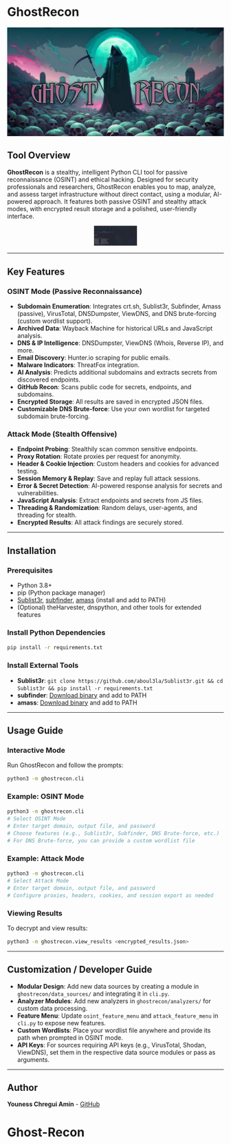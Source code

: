 # GhostRecon

<p align="center">
  <img src="https://github.com/youness-chregui-amin/Ghost-Recon/blob/main/images-readme/image-readme.jpg?raw=true" alt=" GhostRecon" width="700"/>
</p>













## Tool Overview

**GhostRecon** is a stealthy, intelligent Python CLI tool for passive reconnaissance (OSINT) and ethical hacking. Designed for security professionals and researchers, GhostRecon enables you to map, analyze, and assess target infrastructure without direct contact, using a modular, AI-powered approach. It features both passive OSINT and stealthy attack modes, with encrypted result storage and a polished, user-friendly interface.



<p align="center">
  <img src="https://github.com/youness-chregui-amin/Ghost-Recon/blob/main/images-readme/image-readme-0.png?raw=true" alt="GhostRecon CLI" width="100"/>
</p>





---

## Key Features

### OSINT Mode (Passive Reconnaissance)
- **Subdomain Enumeration**: Integrates crt.sh, Sublist3r, Subfinder, Amass (passive), VirusTotal, DNSDumpster, ViewDNS, and DNS brute-forcing (custom wordlist support).
- **Archived Data**: Wayback Machine for historical URLs and JavaScript analysis.
- **DNS & IP Intelligence**: DNSDumpster, ViewDNS (Whois, Reverse IP), and more.
- **Email Discovery**: Hunter.io scraping for public emails.
- **Malware Indicators**: ThreatFox integration.
- **AI Analysis**: Predicts additional subdomains and extracts secrets from discovered endpoints.
- **GitHub Recon**: Scans public code for secrets, endpoints, and subdomains.
- **Encrypted Storage**: All results are saved in encrypted JSON files.
- **Customizable DNS Brute-force**: Use your own wordlist for targeted subdomain brute-forcing.

### Attack Mode (Stealth Offensive)
- **Endpoint Probing**: Stealthily scan common sensitive endpoints.
- **Proxy Rotation**: Rotate proxies per request for anonymity.
- **Header & Cookie Injection**: Custom headers and cookies for advanced testing.
- **Session Memory & Replay**: Save and replay full attack sessions.
- **Error & Secret Detection**: AI-powered response analysis for secrets and vulnerabilities.
- **JavaScript Analysis**: Extract endpoints and secrets from JS files.
- **Threading & Randomization**: Random delays, user-agents, and threading for stealth.
- **Encrypted Results**: All attack findings are securely stored.

---

## Installation

### Prerequisites
- Python 3.8+
- pip (Python package manager)
- [Sublist3r](https://github.com/aboul3la/Sublist3r), [subfinder](https://github.com/projectdiscovery/subfinder), [amass](https://github.com/owasp-amass/amass) (install and add to PATH)
- (Optional) theHarvester, dnspython, and other tools for extended features

### Install Python Dependencies
```bash
pip install -r requirements.txt
```

### Install External Tools
- **Sublist3r**: `git clone https://github.com/aboul3la/Sublist3r.git && cd Sublist3r && pip install -r requirements.txt`
- **subfinder**: [Download binary](https://github.com/projectdiscovery/subfinder/releases) and add to PATH
- **amass**: [Download binary](https://github.com/owasp-amass/amass/releases) and add to PATH

---

## Usage Guide

### Interactive Mode
Run GhostRecon and follow the prompts:
```bash
python3 -m ghostrecon.cli
```

### Example: OSINT Mode
```bash
python3 -m ghostrecon.cli
# Select OSINT Mode
# Enter target domain, output file, and password
# Choose features (e.g., Sublist3r, Subfinder, DNS Brute-force, etc.)
# For DNS Brute-force, you can provide a custom wordlist file
```

### Example: Attack Mode
```bash
python3 -m ghostrecon.cli
# Select Attack Mode
# Enter target domain, output file, and password
# Configure proxies, headers, cookies, and session export as needed
```

### Viewing Results
To decrypt and view results:
```bash
python3 -m ghostrecon.view_results <encrypted_results.json>
```

---

## Customization / Developer Guide

- **Modular Design**: Add new data sources by creating a module in `ghostrecon/data_sources/` and integrating it in `cli.py`.
- **Analyzer Modules**: Add new analyzers in `ghostrecon/analyzers/` for custom data processing.
- **Feature Menu**: Update `osint_feature_menu` and `attack_feature_menu` in `cli.py` to expose new features.
- **Custom Wordlists**: Place your wordlist file anywhere and provide its path when prompted in OSINT mode.
- **API Keys**: For sources requiring API keys (e.g., VirusTotal, Shodan, ViewDNS), set them in the respective data source modules or pass as arguments.

---

## Author

**Youness Chregui Amin** - [GitHub](https://github.com/youness-chregui-amin)

# Ghost-Recon
